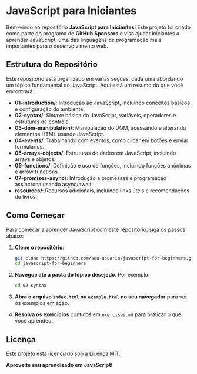 # JavaScript para Iniciantes

Bem-vindo ao repositório **JavaScript para Iniciantes**! Este projeto foi criado como parte do programa de **GitHub Sponsors** e visa ajudar iniciantes a aprender JavaScript, uma das linguagens de programação mais importantes para o desenvolvimento web.

## Estrutura do Repositório

Este repositório está organizado em várias seções, cada uma abordando um tópico fundamental do JavaScript. Aqui está um resumo do que você encontrará:

- **01-introduction/**: Introdução ao JavaScript, incluindo conceitos básicos e configuração do ambiente.
- **02-syntax/**: Sintaxe básica do JavaScript, variáveis, operadores e estruturas de controle.
- **03-dom-manipulation/**: Manipulação do DOM, acessando e alterando elementos HTML usando JavaScript.
- **04-events/**: Trabalhando com eventos, como clicar em botões e enviar formulários.
- **05-arrays-objects/**: Estruturas de dados em JavaScript, incluindo arrays e objetos.
- **06-functions/**: Definição e uso de funções, incluindo funções anônimas e arrow functions.
- **07-promises-async/**: Introdução a promessas e programação assíncrona usando async/await.
- **resources/**: Recursos adicionais, incluindo links úteis e recomendações de livros.

## Como Começar

Para começar a aprender JavaScript com este repositório, siga os passos abaixo:

1. **Clone o repositório**:

    ```bash
    git clone https://github.com/seu-usuario/javascript-for-beginners.git
    cd javascript-for-beginners
    ```

2. **Navegue até a pasta do tópico desejedo**. Por exemplo:

    ``` bash
    cd 02-syntax
    ```

3. **Abra o arquivo ```ìndex.html``` ou ```example.html``` no seu navegador** para ver os exemplos em ação.
4. **Resolva os exercícios** contidos em ```exercises.md``` para praticar o que você aprendeu.

## Licença

Este projeto está licenciado sob a [Licença MIT](./LICENSE).

**Aproveite seu aprendizado em JavaScript!**
